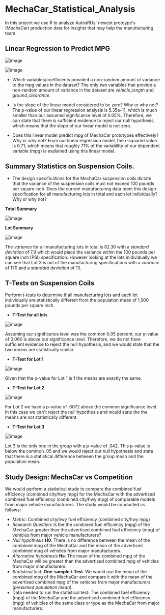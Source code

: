 # MechaCar_Statistical_Analysis
In this project we use R to analyze AutosRUs' newest protoype's (MechaCar) production data for insights that may help the manufacturing team.

## Linear Regression to Predict MPG

![image](https://user-images.githubusercontent.com/104289098/184464331-e163e72e-4dcd-4527-aedd-ae9a7a5a7db7.png)

![image](https://user-images.githubusercontent.com/104289098/184464362-5ee5828b-b1ec-425c-bac5-0eb36de3fcce.png)

- Which variables/coefficients provided a non-random amount of variance to the mpg values in the dataset?
The only two variables that provide a non-random amount of variance in the dataset are *vehicle_length* and *ground_clearance*.

- Is the slope of the linear model considered to be zero? Why or why not?
The p-value of our linear regression analysis is 5.35e-11, which is much smaller than our assumed significance level of 0.05%. Therefore, we can state that there is sufficient evidence to reject our null hypothesis, which means that the slope of our linear model is not zero.

- Does this linear model predict mpg of MechaCar prototypes effectively? Why or why not?
From our linear regression model, the r-squared value is 0.71, which means that roughly 71% of the variablilty of our dependent variable (mpg) is explained using this linear model. 

## Summary Statistics on Suspension Coils.
- The design specifications for the MechaCar suspension coils dictate that the variance of the suspension coils must not exceed 100 pounds per square inch. Does the current manufacturing data meet this design specification for all manufacturing lots in total and each lot individually? Why or why not?

**Total Summary**

![image](https://user-images.githubusercontent.com/104289098/184507147-1940f296-9500-42d3-bc70-a1cbc5eaac93.png)

**Lot Summary**

![image](https://user-images.githubusercontent.com/104289098/184507170-38036e95-bae7-4610-8536-843f4fa7d0a4.png)

 The *variance* for all manufacturing lots in total is 62.30 with a *standard deviation* of 7.9 which would place the variance within the 100 pounds per square inch (PSI) specification. However looking at the lots inidividually we can see that Lot 3 is out of the manufacturing specifications  with a *variance* of 170 and a *standard deviation* of 13. 

## T-Tests on Suspension Coils
Perform t-tests to determine if all manufacturing lots and each lot individually are statistically different from the population mean of 1,500 pounds per square inch.

- **T-Test for all lots**

![image](https://user-images.githubusercontent.com/104289098/184518393-cfae6727-99a2-44de-81e1-f06a085fc961.png)

Assuming our significance level was the common 0.05 percent, our p-value of 0.060 is above our significance level. Therefore, we do not have sufficient evidence to reject the null hypothesis, and we would state that the two means are statistically similar.

- **T-Test for Lot 1**

![image](https://user-images.githubusercontent.com/104289098/184518414-33bdd764-e18c-4245-a7c7-4d51e7882950.png)

Given that the p-value for Lot 1 is 1 the means are exactly the same.

- **T-Test for Lot 2**

![image](https://user-images.githubusercontent.com/104289098/184518421-7cb6afd1-f095-4e0c-b5ff-36e37ddd8a4f.png)

For Lot 2 we have a p-value of .6072 above the common significance level. In this case we can't reject the null hypothesis and would state the the means are not statistically different.

- **T-Test for Lot 3**

![image](https://user-images.githubusercontent.com/104289098/184518427-f9088c90-887a-49ef-a683-f555d57109c0.png)

Lot 3 is the only one in the group with a p-value of .042. This p-value is below the common .05 and we would reject our null hypothesis and state that there is a statistical difference between the group mean and the population mean.

## Study Design: MechaCar vs Competition
We would perform a statistical study to compare the combined fuel efficiency (combined city/hwy mpg) for the MechaCar with the advertised combined fuel efficiency (combined city/hwy mpg) of  comparable models from major vehicle manufacturers. The study would be conducted as follows:
- *Metric*: Combined city/hwy fuel efficiency (combined city/hwy mpg) 
- *Research Question*: Is the the combined fuel efficiency (mpg) of the MechaCar greater than the advertised combined fuel efficiency (mpg) of vehicles from major vehicle manufacturers?
- *Null hypothesis* **H0**: There is no difference between the mean of the combined mpg of the MechaCar and the mean of the advertised combined mpg of vehicles from major manufacturers.
- *Alternative hypothesis* **Ha**: The mean of the combined mpg of the MechaCar will be greater than the advertised combined mpg of vehicles from major manufacturers.
- *Statistical test*: **One-sample t-Test**. We would use the mean of the  combined mpg of the MechaCar and compare it with the mean of the  advertised combined mpg of the vehicles from major manufacturers (*presumed population mean*). 
- Data needed to run the statistical test: The combined fuel efficiency (mpg) of the MechaCar and the advertised combined fuel efficiency (mpg) of vehicles of the same class or type as the MechaCar from major manufacturers.

